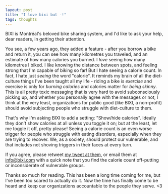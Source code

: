 ```yaml
---
layout: post
title: "I love bixi but -!"
tags: thoughts
---
```


BIXI is Montréal's beloved bike sharing system, and I'd like to ask your help, dear readers, in getting their attention.

You see, a few years ago, they added a feature - after you borrow a bike and return it, you can see how many kilometres you traveled, and an estimate of how many calories you burned. I _love_ seeing how many kilometres I biked. I like knowing the distance between spots, and feeling strong that I'm capable of biking so far! But I hate seeing a calorie count. In fact, I hate just _seeing_ the word "calorie". <!--more-->It reminds my brain of all the diet-culture things I've been taught all my life - riding a bike is _exercise_ and exercise is only for _burning calories_ and calories matter for _being skinny_. This is all pretty toxic messaging that is very hard to avoid subconsciously picking up, and whether you personally agree with the messages or not, I think at the very least, organizations for public good (like BIXI, a non-profit) should avoid subjecting people who struggle with diet-culture to them.

That's why I'm asking BIXI to add a setting: "Show/hide calories". Ideally they don't show calories at all unless you toggle it on; but at the least, let me toggle it off, pretty please! Seeing a calorie count is an even worse trigger for people who struggle with eating disorders, especially when they are trying to recover. We, as a society, should protect our vulnerable, and that includes not shoving triggers in their faces at every turn.

If you agree, please retweet [my tweet at them](https://twitter.com/hboo_codes/status/1527296637004959745), or email them at info@bixi.com with a quick note that you find the calorie count off-putting or inconsiderate of vulnerable groups.

Thanks so much for reading. This has been a long time coming for me, but I've been too scared to actually do it. Now the time has finally come to be heard and keep our organizations accountable to the people they serve. <3

